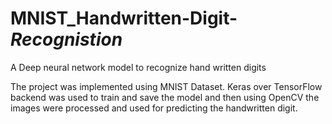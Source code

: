 # MNIST_Handwritten-Digit-_Recognistion_
A Deep neural network model to recognize hand written digits

The project was implemented using MNIST Dataset. Keras
over TensorFlow backend was used to train and save the
model and then using OpenCV the images were processed and
used for predicting the handwritten digit.
